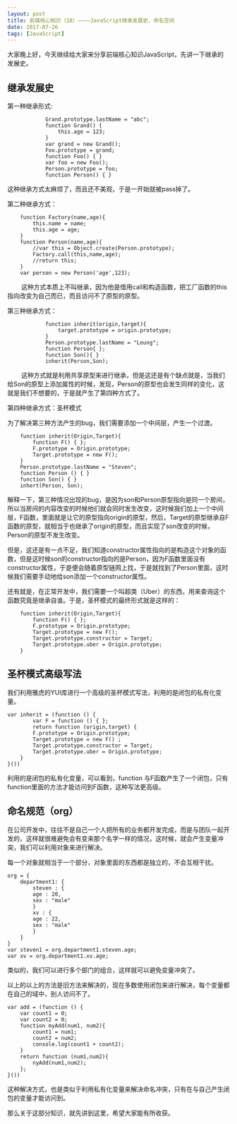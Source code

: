 ```yaml
---
layout: post
title: 前端核心知识（18）————JavaScript继承发展史，命名空间
date: 2017-07-26
tags: [JavaScript]
---
```


大家晚上好，今天继续给大家来分享前端核心知识JavaScript，先讲一下继承的发展史。

## 继承发展史

第一种继承形式:

                Grand.prototype.lastName = "abc";
                function Grand() {
                    this.age = 123;
                }
                var grand = new Grand();
                Foo.prototype = grand;
                function Foo() { }
                var foo = new Foo();
                Person.prototype = foo;
                function Person() { }

        
这种继承方式太麻烦了，而且还不美观，于是一开始就被pass掉了。

第二种继承方式：

        function Factory(name,age){ 
            this.name = name;
            this.age = age;
        }
        function Person(name,age){
            //var this = Object.create(Person.prototype);
            Factory.call(this,name,age);
            //return this;
        }
        var person = new Person('age',123);
        
这种方式本质上不叫继承，因为他是借用call和构造函数，把工厂函数的this指向改变为自己而已，而且访问不了原型的原型。

第三种继承方式：

                function inherit(origin,target){
                    target.prototype = origin.prototype;
                }
                Person.prototype.lastName = "Leung";
                function Person{ };
                function Son(){ }
                inherit(Person,Son);
        
这种方式就是利用共享原型来进行继承，但是这还是有个缺点就是，当我们给Son的原型上添加属性的时候，发现，Person的原型也会发生同样的变化，这就是我们不想要的，于是就产生了第四种方式了。


第四种继承方式：圣杯模式 

为了解决第三种方法产生的bug，我们需要添加一个中间层，产生一个过渡。

        function inherit(Origin,Target){
            function F() { };
            F.prototype = Origin.prototype;
            Target.prototype = new F();
        }
        Person.prototype.lastName = "Steven";
        function Person () { }
        function Son() { }
        inhert(Person, Son);

解释一下，第三种情况出现的bug，是因为son和Person原型指向是同一个房间，所以当房间的内容改变的时候他们就会同时发生改变，这时候我们加上一个中间层，F函数，里面就是让它的原型指向origin的原型，然后，Target的原型继承自F函数的原型，就相当于也继承了origin的原型，而且实现了son改变的时候，Person的原型不发生改变。

但是，这还是有一点不足，我们知道constructor属性指向的是构造这个对象的函数，但是这时候son的constructor指向的是Person，因为F函数里面没有constructor属性，于是便会随着原型链网上找，于是就找到了Person里面，这时候我们需要手动地给son添加一个constructor属性。

还有就是，在正常开发中，我们需要一个叫超类（Uber）的东西，用来查询这个函数究竟是继承自谁。于是，圣杯模式的最终形式就是这样的：

        function inherit(Origin,Target){
            function F() { };
            F.prototype = Origin.prototype;
            Target.prototype = new F();
            Target.prototype.constructor = Target;
            Target.prototype.uber = Origin.prototype;
        }

## 圣杯模式高级写法

我们利用雅虎的YUI库进行一个高级的圣杯模式写法，利用的是闭包的私有化变量。

	var inherit = (function () {
			var F = function () { };
			return function (origin,target) {
			F.prototype = Origin.prototype;
			Target.prototype = new F() ;
			Target.prototype.constructor = Target;
			Target.prototype.uber = Origin.prototype;
		}
	}())

利用的是闭包的私有化变量，可以看到，function 与F函数产生了一个闭包，只有function里面的方法才能访问到F函数，这种写法更高级。


## 命名规范（org）

在公司开发中，往往不是自己一个人把所有的业务都开发完成，而是与团队一起开发的，这样就很难避免会有变来那个名字一样的情况，这时候，就会产生变量冲突，我们可以利用对象来进行解决。

每一个对象就相当于一个部分，对象里面的东西都是独立的，不会互相干扰。
	
	org = {
		department1: {
		    steven : {
			age : 20,
			sex : "male"
		    }
		    xv : {
			age : 22,
			sex : "male"
			}
		}
	}
	var steven1 = org.department1.steven.age;
	var xv = org.department1.xv.age;
	
类似的，我们可以进行多个部门的组合，这样就可以避免变量冲突了。
		
以上的以上的方法是旧方法来解决的，现在多数使用闭包来进行解决，每个变量都在自己的域中，别人访问不了。

	var add = (function () {
		var count1 = 0;
		var count2 = 0;
		function myAdd(num1, num2){
			count1 = num1;
			count2 = num2;
			console.log(count1 + count2);
		}
		return function (num1,num2){
			nyAdd(num1,num2);
		};
	}())
	
这种解决方式，也是类似于利用私有化变量来解决命名冲突，只有在与自己产生闭包的变量才能访问到。


那么关于这部分知识，就先讲到这里，希望大家能有所收获。







